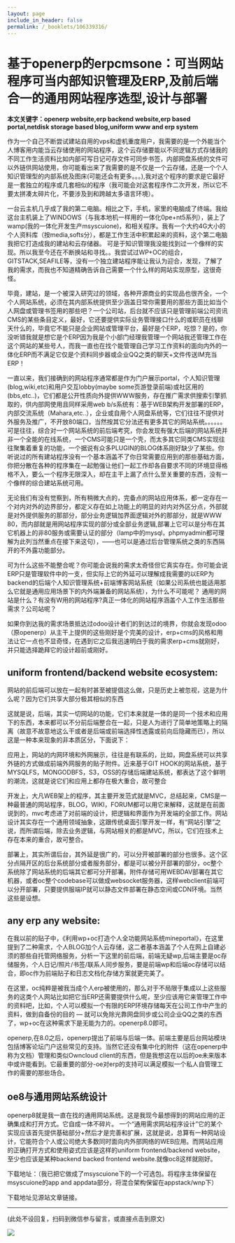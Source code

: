 ```yaml
---
layout: page
include_in_header: false
permalink: /_booklets/106339316/
---
```

基于openerp的erpcmsone：可当网站程序可当内部知识管理及ERP,及前后端合一的通用网站程序选型,设计与部署
=====

__本文关键字：openerp website,erp backend website,erp based portal,netdisk storage based blog,uniform www and erp system__

作为一个自己不断尝试建站自用的vps和虚机重度用户，我需要的是一个外能当个人博客用内能当云存储使用的网站程序，这个云存储要能以不同逻辑方式存储我的不同工作生活资料比如内部可写日记可存文件可同步书签，内部网盘系统的文件可以外链供网站使用，你可能看出来了我需要的是不仅是一个云存储，还是一个个人知识管理型的内部系统及图床(可能还会有更多。。。),我对这个程序的要求是它最好是一套独立的程序或几套相似的程序（我可能会对这套程序作二次开发，所以它不要太拼凑太碎片化，不要涉及到和跨越太多语言环境）。

一台云主机几乎成了我的第二电脑。相比之下，手机，家里的电脑成了终端。我给这台主机装上了WINDOWS（与我本地机一样用的一体化0pe+nt5系列），装上了wamp(我的一体化开发生产msyscuione)，和相关程序。我有一个大约4G大小的个人资料库（按media,softs分），都是工作生活中积累起来的资料，这个第二电脑我把它打造成我的建站和云存储器。
可是于知识管理我没能找到过一个像样的实现。所以我至今还在不断换站和寻找。。我尝试过WP+OC的组合，GITSTACK,SEAFILE等，没有一个独立建站程序能让我认为迎合，发现，了解了我的需求，而我也不知道精确告诉自己需要一个什么样的网站实现原型，这很奇怪。

毕竟，建站，是一个被深入研究过的领域，各种开源商业的实现品也很齐全，一个个人网站系统，必须在其内部系统提供至少涵盖日常你需要用的那些方面比如当个人网盘或管理书签用的那些吧？一个公司站，后台就不应该只是管理前端公司资讯CMS的某些条目定义，最好，它还要提供实际业务管理接口什么的或职员在线聊天什么的，毕竟它不能只是企业网站或管理平台，最好是个ERP，吃惊？是的，你没听错我就是想它是个ERP因为我是个小部门经理我管理一个网站我还管理工作在这个网站的某些号人，而我一直也在找个能管理自己学习工作资料的面向内外的一体化ERP而不满足它仅是个资料同步器或企业QQ之类的聊天+文件传送IM充当ERP！

一直以来，我们接确到的网站程序通常都是作为门户展示portal，个人知识管理(blog,wiki,etc)和用户交互lobby(maybe some页游登录前端)或社区用的(bbs,etc..)，它们都是公开性质向外提供WWW服务，存在推广需求供搜索引擎抓取的，供内部网使用且同样采用web b/s系统有：基于WEB架构开发部署的ERP，内部交流系统（Mahara,etc..），企业或自用个人网盘系统等，它们往往不提供对外服务及推广，不开放80端口，当然按其它分法还有更多其它的网站系统。。。。。。可是往往，综合对一个网站系统的前后端考究，你会发现有强大后端的网站系统并非一个全能的在线系统，一个CMS可能只是一个壳，而太多其它同类CMS实现往往聚集着重复的功能，一个据说有众多PLUGIN的BLOG体系刚好缺少了某些。你听说过的所有建站程序没有一个基本涵盖不了你日常需要应用到的那些基础方面，你把分散在各种的程序集在一起勉强让他们一起工作却各自要求不同的环境显得格格不入，要么一个程序无限深入，却在主干上漏了点什么至关重要的东西，没有一个像样的综合建站系统可用。
 
无论我们有没有觉察到，所有稍微大点的，完备点的网站应用体系，都一定存在一个对内对外的边界部分，都定义存在如上功能上的明显的对内对外区分点，外部就是对外提供服务的那部分，部分业务逻辑加界面逻辑对外的那部分，就是WWW 80，而内部就是用网站程序实现的部分或全部业务逻辑,部署上它可以是分布在其它机器上的非80服务或需要认证的部分（lamp中的mysql，phpmyadmin都可理解为此列当然重点在接下来这句），——也可以是通过后台管理系统之类的东西隔开的不外露功能部分。
 
可为什么这些不能整合呢？你可能会说我的需求太奇怪但它真实存在。你可能会说ERP只是管理软件中的一支，但实际上它的外延可以理解成我需要的以ERP为backend的后端个人知识管理系统+前端博客网站系统（如果公司系统也能适用那么它就是通用应用场景下的内外端兼备的网站系统），为什么不可能呢？
通用的网站是什么？有没有W用的网站程序?真正一体化的网站程序涵盖个人工作生活那些需求？公司站呢？

如果你到达我的需求场景抵达过odoo设计者们的到达过的境界，你就会发现odoo（原openerp）从主干上提供的这些刚好是个完美的设计，erp+cms的风格和用法让它一点也不显奇怪，在遇到它之后我迅速明白于我的需求erp+cms就刚好，并只能选择跪拜它的设计超前或刚好。

uniform frontend/backend website ecosystem:
-----

网站的前后端可以放在一起有时甚至被提倡这么做，只是历史上被忽视，这是为什么呢？因为它们共享大部分极其相似的东西

这就是说，后端，其实一切网站的功能，它们本来就是一体的是同一个技术和应用下的东西，本来都可以不分前后端整合在一起，只是人为进行了简单地策略上的隔离（故意不故意地这么干或者是后端或前端选择性透露或前向后隐藏而已），所以这是一种本来现象的非本质区分，下面说下：

应用上，网站的内网环境和外网展示，往往是有联系的，比如，网盘系统可以共享外链的方式做成前端外网服务的贴子附件。近来基于GIT HOOK的网站系统，基于MYSQLFS，MONGODBFS，S3，OSS的存储后端建站系统，都表达了这个鲜明的潮流，这就是说它们和应用上都存在极大重合，故可整合

开发上，大凡WEB架上的程序，其主要开发范式就是MVC，总结起来，CMS是一种最普通的网站程序，BLOG，WIKI，FORUM都可以用它来解释，这就是在前面说到的，mvc考虑进了对前端的设计，把逻辑和界面作为开发端的全部工作。网站设计其实存在一个通用领域抽象，这跟传统桌面引擎开发一样，有“网站引擎”之说，而所谓后端，除去业务逻辑，与网站相关的都是MVC，所以，它们在技术上存在本来的重合，故可整合。

部署上，其实所谓后台，其外延是很广的，可以分开被部署的部分也很多。这个区分点隔开区的后台系统部分或者服务部分，都是可以被分开部署的部分，oc整个系统除了网站系统的后端其它都可分开部署。附件存储可用WEBDAV部署在其它机器，或者oc整个codebase可以做成websocket服务器，这样webclient前端可以分开部署，只要提供服端IP就可以静态文件部署在静态空间或CDN环境。当然这些是设想。



any erp any website:
-----

在我以前的贴子中，《利用wp+oc打造个人全功能网站系统mineportal》，在这里提到了二种需求，个人BLOG加个人云存储，这二者基本涵盖了个人在网上自建必须的那些自托管网络服务，分析一下这里的前后端，前端无疑wp,后端主要是oc存储服务，个人日记/照片/书签/联系人同步服务，要是前端wp和后端oc存储可以结合，即oc作为前端贴子和日志文档化存储方案就更完美了。

在这里，oc纯粹是被我当成个人erp被使用的，那么对于不局限于集成以上这些服务的这类个人网站比如把它当ERP还需要提供什么呢，至少应该用它来管理工作中的资料吧，比如，个人可以模拟一个有限的ERP环境存储每天在公司工作中产生的资料，做到自备份的目的 — 就可以免除光靠网盘同步或公司企业QQ之类的东西了，wp+oc在这种需求下是无能为力的。openerp8.0即可。

openerp,在8.0之后，openerp提出了前端与后端一体。前端主要是后台网站模块包括博客论坛门户这些常见的支持。当然它还没有集中化的附件（这在openerp中称为文档）管理和类似Owncloud client的东西，但是我想这在以后的oe未来版本中或许能看到。它最重要的部分-oe对erp的支持可以满足模拟一个私人自管理工作的需要的那些场合。

oe8与通用网站系统设计
-----

openerp8就是我一直在找的通用网站系统。这是我现今最想得到的网站应用的正确集成和打开方式。它自成一体不碎片。
一个“通用需求网站程序设计”它的某个实现应该首先提供基础部分+然后才是完善和扩展，这就是说，总算有一种网站设计，它能符合个人或公司绝大多数同时面向内外部网络的WEB应用。而网站应用的正确打开方式和使用姿式应该是这样的uniform frontend/backend website，至少也应该是某种backend backed frontend website.就像oc8这样就刚好。

下载地址：（我已把它做成了msyscuione下的一个可选包。将程序主体保留在msyscuione的app and appdata部分，将混合架构保留在appstack/wnp下）

下载地址见源站文章链接。



-----


(此处不设回复，扫码到微信参与留言，或直接点击到原文)

![](/p/106339316/qrcode.png)

<!-- Markdeep: -->
<meta charset="utf-8">
<link rel="stylesheet" href="../../res/aloha.css?">

<script src="../../res/markdeep.min.js" charset="utf-8"></script>




